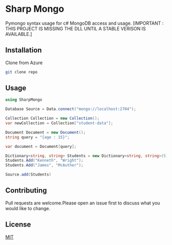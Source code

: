 # Sharp Mongo

Pymongo syntax usage for c# MongoDB access and usage. [IMPORTANT : THIS PROJECT IS MISSING THE DLL UNTIL A STABLE VERISON IS AVAILABLE.]

## Installation

Clone from Azure

```bash
git clone repo
```

## Usage

```c#
using SharpMongo

Database Source = Data.connect("mongo://localhost:2704"); 

Collection Collection = new Collection();
var newCollection = Collection["student-data"];

Document Document = new Document();
string query = "{age : 15}";

var document = Document[query];

Dictionary<string, string> Students = new Dictionary<string, string>(5);
Students.Add("Kenneth", "Wright");
Students.Add("James", "McAuther");

Source.add(Students)
```

## Contributing
Pull requests are welcome.Please open an issue first to discuss what you would like to change.

## License
[MIT](https://choosealicense.com/licenses/mit/)
